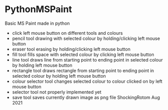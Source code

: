 # PythonMSPaint
Basic MS Paint made in python
- click left mouse button on different tools and colours
- pencil tool drawing with selected colour by holding/clicking left mouse button
- eraser tool erasing by holding/clicking left mouse button
- fill tool fills space with selected colour by clicking left mouse button
- line tool draws line from starting point to ending point in selected colour by holding left mouse button
- rectangle tool draws rectangle from starting point to ending point in selected colour by holding left mouse button
- colour selector tool changes selected colour to colour clicked on by left mouse button
- selector tool not properly implemented yet
- save tool saves currently drawn image as png file
ShockingRotom Aug 2021
